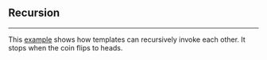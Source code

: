 ## Recursion
---
This [example](example-wf.yml) shows how templates can recursively invoke each other. It stops when the coin flips to heads.  
